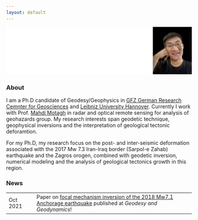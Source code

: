 ```yaml
---
layout: default
---
```

<img src="my_photo6.jpg">

### About

<!-- <img class="profile-picture" src="me.png"> -->

I am a Ph.D candidate of Geodesy/Geophysics in [GFZ German Research Cemnter for Geosciences](https://www.gfz-potsdam.de/en/home/) and [Leibniz University Hannover](https://www.uni-hannover.de/en/). Currently I work with Prof. [Mahdi Motagh](https://www.gfz-potsdam.de/en/staff/mahdi-motagh/sec14/) in radar and optical remote sensing for analysis of geohazards group. My research interests span geodetic technique, geophysical inversions and the interpretation of geological tectonic deforamtion.  

For my Ph.D, my research focus on the post- and inter-seismic deformation associated with the 2017 Mw 7.3 Iran-Iraq border (Sarpol-e Zahab) earthquake and the Zagros orogen, combined with geodetic inversion, numerical modeling and the analysis of geological tectonics growth in this region.  


### News
<!-- this is comments -->
<table style="width:100%">
  <!--
  <tr>
    <td width="15%">Feb 2021</td>
    <td>Speaking at Microsoft's <a href="https://www.microsoft.com/en-us/research/event/aiandgaming2021/">AI & Gaming Research Summit</a> on self disclosure in online gaming communities</td>
  </tr>
  -->
  <tr>
    <td width="15%">Oct 2021</td>
    <td>Paper on <a href="https://www.sciencedirect.com/science/article/pii/S1674984721000690?via%3Dihub">focal mechanism inversion of the 2018 Mw7.1 Anchorage earthquake</a> published at <i>Geodesy and Geodynamics</i>!</td>
  </tr>
</table>

<!--
<div class="footer">
&copy 2021 Zelong Guo
</div>
-->

<br>

